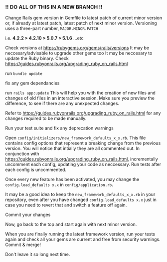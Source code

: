 ### !! DO ALL OF THIS IN A NEW BRANCH !!

Change Rails gem version in Gemfile to latest patch of current minor version or, if already at latest patch, latest patch of next minor version. Versioning uses a three-part number, `MAJOR.MINOR.PATCH`

i.e.     **4.2.2    >    4.2.10    >    5.0.7    >    5.1.6**    ...etc

Check versions at https://rubygems.org/gems/rails/versions
It may be neccesary/advisable to upgrade other gems too
It may be neccesary to update the Ruby binary.
Check https://guides.rubyonrails.org/upgrading_ruby_on_rails.html

run `bundle update`

fix any gem dependancies

run `rails app:update`
This will help you with the creation of new files and changes of old files in an interactive session. Make sure you preview the difference, to see if there are any unexpected changes.

Refer to https://guides.rubyonrails.org/upgrading_ruby_on_rails.html for any changes required to be made manually.

Run your test suite and fix any deprecation warnings

Open `config/initializers/new_framework_defaults_x_x.rb`. This file contains config options that represent a breaking change from the previous version. You will notice that intially they are all commented out. In conjunction with https://guides.rubyonrails.org/upgrading_ruby_on_rails.html, incrementally uncomment each config, updating your code as neccessary. Run tests after each config is uncommented.

Once every new feature has been activated, you may change the `config.load_defaults x.x` in `config/application.rb`.

It may be a good idea to keep the `new_framework_defaults_x_x.rb` in your repository, even after you have changed `config.load_defaults x.x` just in case you need to revert that and switch a feature off again.

Commit your changes

Now, go back to the top and start again with next minor version.

When you are finally running the latest framework version, run your tests again and check all your gems are current and free from security warnings. Commit & merge!

Don't leave it so long next time.
